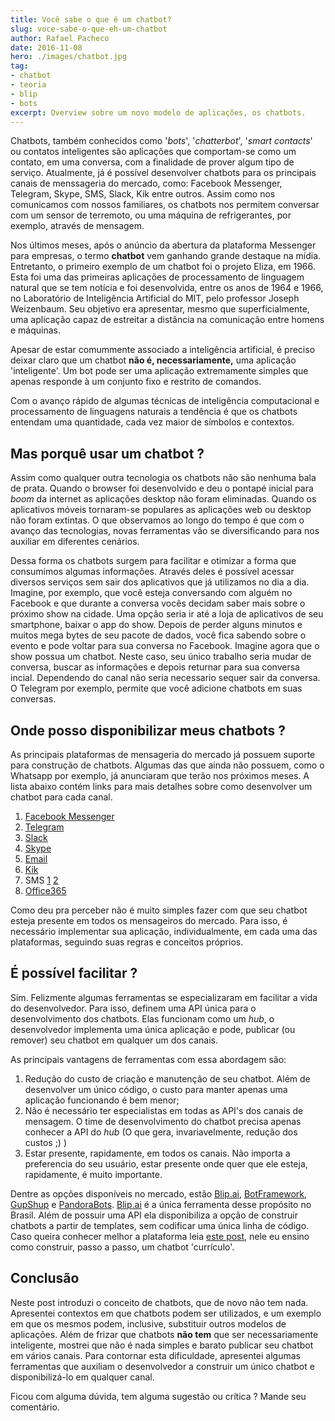 ```yaml
---
title: Você sabe o que é um chatbot?
slug: voce-sabe-o-que-eh-um-chatbot
author: Rafael Pacheco
date: 2016-11-08
hero: ./images/chatbot.jpg
tag:
- chatbot
- teoria
- blip
- bots
excerpt: Overview sobre um novo modelo de aplicações, os chatbots.
---
```


Chatbots, também conhecidos como '*bots*', '*chatterbot*', '*smart contacts*' ou contatos inteligentes são aplicações que comportam-se como um contato, em uma conversa, com a finalidade de prover algum tipo de serviço. Atualmente, já é possível desenvolver chatbots para os principais canais de menssageria do mercado, como: Facebook Messenger, Telegram, Skype, SMS, Slack, Kik entre outros. Assim como nos comunicamos com nossos familiares, os chatbots nos permitem conversar com um sensor de terremoto, ou uma máquina de refrigerantes, por exemplo, através de mensagem.

Nos últimos meses, após o anúncio da abertura da plataforma Messenger para empresas, o termo **chatbot** vem ganhando grande destaque na mídia. Entretanto, o primeiro exemplo de um chatbot foi o projeto Eliza, em 1966. Esta foi uma das primeiras aplicações de processamento de linguagem natural que se tem notícia e foi desenvolvida, entre os anos de 1964 e 1966, no Laboratório de Inteligência Artificial do MIT, pelo professor Joseph Weizenbaum. Seu objetivo era apresentar, mesmo que superficialmente, uma aplicação capaz de estreitar a distância na comunicação entre homens e máquinas. 

Apesar de estar comummente associado a inteligência artificial, é preciso deixar claro que um chatbot **não é, necessariamente,** uma aplicação 'inteligente'. Um bot pode ser uma aplicação extremamente simples que apenas responde à um conjunto fixo e restrito de comandos. 

Com o avanço rápido de algumas técnicas de inteligência computacional e processamento de linguagens naturais a tendência é que os chatbots entendam uma quantidade, cada vez maior de símbolos e contextos.

## Mas porquê usar um chatbot ?

Assim como qualquer outra tecnologia os chatbots não são nenhuma bala de prata. Quando o browser foi desenvolvido e deu o pontapé inicial para *boom* da internet as aplicações desktop não foram eliminadas. Quando os aplicativos móveis tornaram-se populares as aplicações web ou desktop não foram extintas. O que observamos ao longo do tempo é que com o avanço das tecnologias, novas ferramentas vão se diversificando para nos auxiliar em diferentes cenários.

Dessa forma os chatbots surgem para facilitar e otimizar a forma que consumimos algumas informações. Através deles é possível acessar diversos serviços sem sair dos aplicativos que já utilizamos no dia a dia. Imagine, por exemplo, que você esteja conversando com alguém no Facebook e que durante a conversa vocês decidam saber mais sobre o próximo show na cidade. Uma opção seria ir até a loja de aplicativos de seu smartphone, baixar o app do show. Depois de perder alguns minutos e muitos mega bytes de seu pacote de dados, você fica sabendo sobre o evento e pode voltar para sua conversa no Facebook. Imagine agora que o show possua um chatbot. Neste caso, seu único trabalho seria mudar de conversa, buscar as informações e depois returnar para sua conversa incial. Dependendo do canal não seria necessario sequer sair da conversa. O Telegram por exemplo, permite que você adicione chatbots em suas conversas. 

## Onde posso disponibilizar meus chatbots ?

As principais plataformas de mensageria do mercado já possuem suporte para construção de chatbots. Algumas das que ainda não possuem, como o Whatsapp por exemplo, já anunciaram que terão nos próximos meses. A lista abaixo contém links para
mais detalhes sobre como desenvolver um chatbot para cada canal.

1. [Facebook Messenger](https://developers.facebook.com/docs/messenger-platform)
2. [Telegram](https://core.telegram.org/bots/api)
3. [Slack](https://api.slack.com/bot-users)
4. [Skype](https://docs.botframework.com/en-us/skype/getting-started/)
5. [Email](https://msdn.microsoft.com/en-us/microsoft-teams/bots)
6. [Kik](https://www.kik.com/)
7. SMS [1](https://broker.take.io/login.aspx?ReturnUrl=%2f) [2](https://www.twilio.com/blog/2016/08/writing-a-bot-for-ip-messaging-in-node-js.html)
8. [Office365](https://msdn.microsoft.com/en-us/microsoft-teams/bots)

Como deu pra perceber não é muito simples fazer com que seu chatbot esteja presente em todos os mensageiros do mercado.
Para isso, é necessário implementar sua aplicação, individualmente, em cada uma das plataformas, seguindo suas regras e 
conceitos próprios. 

## É possível facilitar ?

Sim. Felizmente algumas ferramentas se especializaram em facilitar a vida do desenvolvedor. Para isso, definem uma API única para o desenvolvimento dos chatbots. Elas funcionam como um *hub*, o desenvolvedor implementa uma única aplicação e 
pode, publicar (ou remover) seu chatbot em qualquer um dos canais. 

As principais vantagens de ferramentas com essa abordagem são: 

1. Redução do custo de criação e manutenção de seu chatbot. Além de desenvolver um único código, o custo para manter apenas uma aplicação funcionando é bem menor;
2. Não é necessário ter especialistas em todas as API's dos canais de mensagem. O time de desenvolvimento do chatbot 
precisa apenas conhecer a API do *hub* (O que gera, invariavelmente, redução dos custos ;) )
3. Estar presente, rapidamente, em todos os canais. Não importa a preferencia do seu usuário, estar presente onde quer que ele esteja, rapidamente, é muito importante.        

Dentre as opções disponíveis no mercado, estão [Blip.ai](https://blip.ai/), [BotFramework](https://dev.botframework.com/), 
[GupShup](https://www.gupshup.io/developer/home) e [PandoraBots](http://www.pandorabots.com/). [Blip.ai](https://blip.ai/) é a única ferramenta desse propósito no Brasil. Além de possuir uma API ela disponibiliza a opção de construir chatbots a partir de templates, sem codificar uma única linha de código. Caso queira conhecer melhor a plataforma leia [este post](http://ravpacheco.com/resumo-chatbot-webhook/), nele eu ensino como construir, passo a passo, um chatbot 'currículo'.  

## Conclusão

Neste post introduzi o conceito de chatbots, que de novo não tem nada. Apresentei contextos em que chatbots podem ser 
utilizados, e um exemplo em que os mesmos podem, inclusive, substituir outros modelos de aplicações. Além de frizar que 
chatbots **não tem** que ser necessariamente inteligente, mostrei que não é nada simples e barato publicar seu chatbot em 
vários canais. Para contornar esta dificuldade, apresentei algumas ferramentas que auxiliam o desenvolvedor a construir um único chatbot e disponibilizá-lo em qualquer canal.

Ficou com alguma dúvida, tem alguma sugestão ou crítica ? Mande seu comentário.        

 


